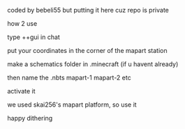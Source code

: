 coded by bebeli55 but putting it here cuz repo is private

how 2 use

type ++gui in chat

put your coordinates in the corner of the mapart station

make a schematics folder in .minecraft (if u havent already)

then name the .nbts mapart-1 mapart-2 etc

activate it

we used skai256's mapart platform, so use it

happy dithering
